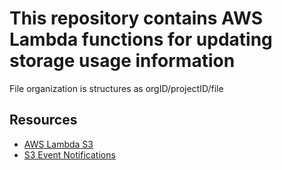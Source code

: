 # This repository contains AWS Lambda functions for updating storage usage information
File organization is structures as orgID/projectID/file
## Resources
- [AWS Lambda S3](https://docs.aws.amazon.com/lambda/latest/dg/with-s3-example.html)
- [S3 Event Notifications](https://docs.aws.amazon.com/AmazonS3/latest/userguide/EventNotifications.html)
